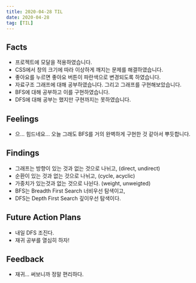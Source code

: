 ```yaml
---
title: 2020-04-28 TIL
date: 2020-04-28
tag: [TIL]
---
```


## Facts

- 프로젝트에 모달을 적용하였습니다.
- CSS에서 창의 크기에 따라 이상하게 깨지는 문제를 해결하였습니다.
- 좋아요를 누르면 좋아요 버튼이 파란색으로 변경되도록 하였습니다.
- 자료구조 그래프에 대해 공부하였습니다. 그리고 그래프를 구현해보았습니다.
- BFS에 대해 공부하고 이를 구현하였습니다.
- DFS에 대해 공부는 했지만 구현까지는 못하였습니다.

## Feelings

- 으... 힘드네요... 오늘 그래도 BFS를 거의 완벽하게 구현한 것 같아서 뿌듯합니다.

## Findings

- 그래프는 방향이 있는 것과 없는 것으로 나뉘고, (direct, undirect)
- 순환이 있는 것과 없는 것으로 나뉘고, (cycle, acyclic)
- 가중치가 있는것과 없는 것으로 나뉜다. (weight, unweigted)
- BFS는 Breadth First Search 너비우선 탐색이고,
- DFS는 Depth First Search 깊이우선 탐색이다.

## Future Action Plans

- 내일 DFS 조진다.
- 재귀 공부를 열심히 하자!

## Feedback

- 재귀... 써보니까 정말 편리하다.
